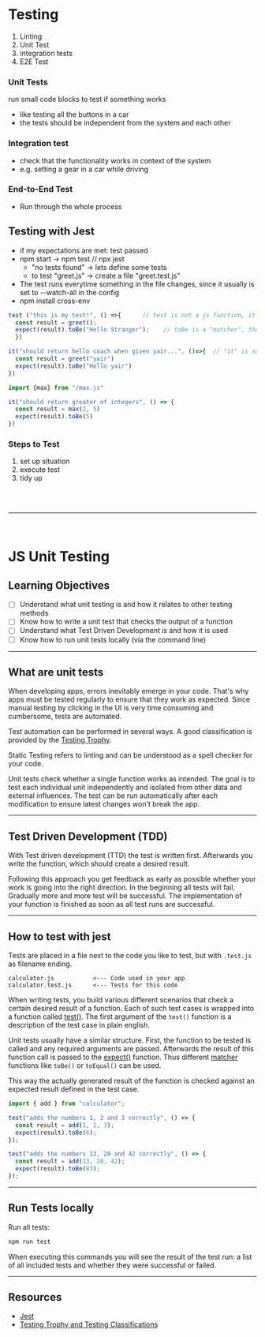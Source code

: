 # Testing
1. Linting
2. Unit Test
3. integration tests
4. E2E Test

### Unit Tests
run small code blocks to test if something works
* like testing all the buttons in a car
* the tests should be independent from the system and each other

### Integration test
* check that the functionality works in context of the system
* e.g. setting a gear in a car while driving

### End-to-End Test
* Run through the whole process

## Testing with Jest
* if my expectations are met: test passed
* npm start -> npm test  // npx jest
  * "no tests found" -> lets define some tests
  * to test "greet.js" -> create a file "greet.test.js"
* The test runs everytime something in the file changes, since it usually is set to --watch-all in the config
* npm install cross-env

```js
test ("this is my test!", () =>{      // test is not a js function, it comes from jest
  const result = greet();
  expect(result).toBe("Hello Stranger");    // toBe is a "matcher", there exist many different ones
  })
```

```js
it("should return hello coach when given yair...", ()=>{  // "it" is same as "test" but nicer to read
  const result = greet("yair")
  expect(result).toBe("Hello yair")
})
```

```js
import {max} from "/max.js"

it("should return greater of integers", () => {
  const result = max(2, 5)
  expect(result).toBe(5)
})
```

### Steps to Test
1. set up situation
2. execute test
3. tidy up


<br>

<br>

--------------------------------

<br>

# JS Unit Testing

## Learning Objectives

- [ ] Understand what unit testing is and how it relates to other testing methods
- [ ] Know how to write a unit test that checks the output of a function
- [ ] Understand what Test Driven Development is and how it is used
- [ ] Know how to run unit tests locally (via the command line)

---

## What are unit tests

When developing apps, errors inevitably emerge in your code. That's why apps must be tested
regularly to ensure that they work as expected. Since manual testing by clicking in the UI is very
time consuming and cumbersome, tests are automated.

Test automation can be performed in several ways. A good classification is provided by the
[Testing Trophy](https://kentcdodds.com/blog/the-testing-trophy-and-testing-classifications).

Static Testing refers to linting and can be understood as a spell checker for your code.

Unit tests check whether a single function works as intended. The goal is to test each individual unit
independently and isolated from other data and external influences. The test can be run
automatically after each modification to ensure latest changes won't break the app.

---

## Test Driven Development (TDD)

With Test driven development (TTD) the test is written first. Afterwards you write the function,
which should create a desired result.

Following this approach you get feedback as early as possible whether your work is going into the
right direction. In the beginning all tests will fail. Gradually more and more test will be
successful. The implementation of your function is finished as soon as all test runs are successful.

---

## How to test with jest

Tests are placed in a file next to the code you like to test, but with `.test.js` as filename
ending.

```
calculator.js			<--- Code used in your app
calculator.test.js		<--- Tests for this code
```

When writing tests, you build various different scenarios that check a certain desired result of a
function. Each of such test cases is wrapped into a function called
[test()](https://jestjs.io/docs/api#testname-fn-timeout). The first argument of the `test()`
function is a description of the test case in plain english.

Unit tests usually have a similar structure. First, the function to be tested is called and any
required arguments are passed. Afterwards the result of this function call is passed to the
[expect()](https://jestjs.io/docs/expect) function. Thus different
[matcher](https://jestjs.io/docs/using-matchers) functions like `toBe()` or `toEqual()` can be used.

This way the actually generated result of the function is checked against an expected result defined
in the test case.

```js
import { add } from "calculator";

test("adds the numbers 1, 2 and 3 correctly", () => {
  const result = add(1, 2, 3);
  expect(result).toBe(6);
});

test("adds the numbers 13, 28 and 42 correctly", () => {
  const result = add(13, 28, 42);
  expect(result).toBe(83);
});
```

---

## Run Tests locally

Run all tests:

```sh
npm run test
```

When executing this commands you will see the result of the test run: a list of all included tests
and whether they were successful or failed.

---

## Resources

- [Jest](https://jestjs.io/)
- [Testing Trophy and Testing Classifications](https://kentcdodds.com/blog/the-testing-trophy-and-testing-classifications)
